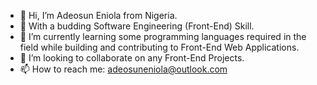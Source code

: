 - 👋 Hi, I’m Adeosun Eniola from Nigeria.
- 👀 With a budding Software Engineering (Front-End) Skill.
- 🌱 I’m currently learning some programming languages required in the field while building and contributing to Front-End Web Applications.
- 💞️ I’m looking to collaborate on any Front-End Projects.
- 📫 How to reach me: adeosuneniola@outlook.com

<!---
ERNIEHOLAR/ERNIEHOLAR is a ✨ special ✨ repository because its `README.md` (this file) appears on your GitHub profile.
You can click the Preview link to take a look at your changes.
--->

